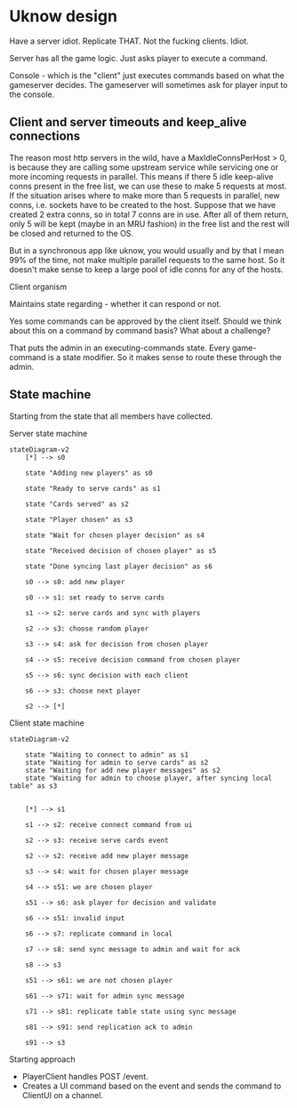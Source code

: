 # Uknow design

Have a server idiot. Replicate THAT. Not the fucking clients. Idiot.


Server has all the game logic. Just asks player to execute a command. 


Console - which is the "client" just executes commands based on what the gameserver decides. The gameserver will sometimes ask for player input to the console.




## Client and server timeouts and keep_alive connections

The reason most http servers in the wild, have a MaxIdleConnsPerHost > 0, is because they are
calling some upstream service while servicing one or more incoming requests in parallel. This means
if there 5 idle keep-alive conns present in the free list, we can use these to make 5 requests at
most. If the situation arises where to make more than 5 requests in parallel, new conns, i.e.
sockets have to be created to the host. Suppose that we have created 2 extra conns, so in total 7
conns are in use. After all of them return, only 5 will be kept (maybe in an MRU fashion) in the
free list and the rest will be closed and returned to the OS.

But in a synchronous app like uknow, you would usually and by that I mean 99% of the time, not make
multiple parallel requests to the same host. So it doesn't make sense to keep a large pool of idle
conns for any of the hosts.

Client organism

Maintains state regarding - whether it can respond or not.

Yes some commands can be approved by the client itself. Should we think about this on a command by command basis? What about a challenge?

That puts the admin in an executing-commands state. Every game-command is a state modifier. So it makes sense to route these through the admin.


## State machine

Starting from the state that all members have collected.

Server state machine

```mermaid
stateDiagram-v2
	[*] --> s0

	state "Adding new players" as s0

	state "Ready to serve cards" as s1

	state "Cards served" as s2

	state "Player chosen" as s3

	state "Wait for chosen player decision" as s4

	state "Received decision of chosen player" as s5

	state "Done syncing last player decision" as s6

	s0 --> s0: add new player

	s0 --> s1: set ready to serve cards

	s1 --> s2: serve cards and sync with players

	s2 --> s3: choose random player

	s3 --> s4: ask for decision from chosen player

	s4 --> s5: receive decision command from chosen player

	s5 --> s6: sync decision with each client

	s6 --> s3: choose next player

	s2 --> [*]
```

Client state machine

```mermaid
stateDiagram-v2

	state "Waiting to connect to admin" as s1
	state "Waiting for admin to serve cards" as s2
	state "Waiting for add new player messages" as s2
	state "Waiting for admin to choose player, after syncing local table" as s3


	[*] --> s1

	s1 --> s2: receive connect command from ui

	s2 --> s3: receive serve cards event

	s2 --> s2: receive add new player message

	s3 --> s4: wait for chosen player message

	s4 --> s51: we are chosen player

	s51 --> s6: ask player for decision and validate

	s6 --> s51: invalid input

	s6 --> s7: replicate command in local

	s7 --> s8: send sync message to admin and wait for ack

	s8 --> s3

	s51 --> s61: we are not chosen player

	s61 --> s71: wait for admin sync message

	s71 --> s81: replicate table state using sync message

	s81 --> s91: send replication ack to admin

	s91 --> s3
```

Starting approach

- PlayerClient handles POST /event.
- Creates a UI command based on the event and sends the command to ClientUI on a channel.